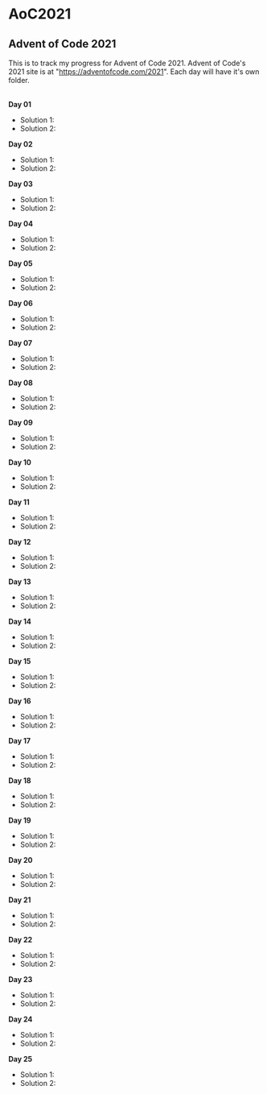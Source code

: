 # AoC2021
## Advent of Code 2021

This is to track my progress for Advent of Code 2021. Advent of Code's 2021 site is at "https://adventofcode.com/2021". Each day will have it's own folder.<br><br>

**Day 01**
* Solution 1:
* Solution 2:

**Day 02**
* Solution 1:
* Solution 2:

**Day 03**
* Solution 1:
* Solution 2:

**Day 04**
* Solution 1:
* Solution 2:

**Day 05**
* Solution 1:
* Solution 2:

**Day 06**
* Solution 1:
* Solution 2:

**Day 07**
* Solution 1:
* Solution 2:

**Day 08**
* Solution 1:
* Solution 2:

**Day 09**
* Solution 1:
* Solution 2:

**Day 10**
* Solution 1:
* Solution 2:

**Day 11**
* Solution 1:
* Solution 2:

**Day 12**
* Solution 1:
* Solution 2:

**Day 13**
* Solution 1:
* Solution 2:

**Day 14**
* Solution 1:
* Solution 2:

**Day 15**
* Solution 1:
* Solution 2:

**Day 16**
* Solution 1:
* Solution 2:

**Day 17**
* Solution 1:
* Solution 2:

**Day 18**
* Solution 1:
* Solution 2:

**Day 19**
* Solution 1:
* Solution 2:

**Day 20**
* Solution 1:
* Solution 2:

**Day 21**
* Solution 1:
* Solution 2:

**Day 22**
* Solution 1:
* Solution 2:

**Day 23**
* Solution 1:
* Solution 2:

**Day 24**
* Solution 1:
* Solution 2:

**Day 25**
* Solution 1:
* Solution 2: